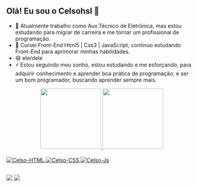      
    

##  Olá! Eu sou o Celsohsl 👋


- 🔭 Atualmente trabalho como Aux.Técnico de Eletrônica, mas estou estudando para migrar de carreira e  me tornar um profissional de programação.
- 🌱 Cursei Front-End Html5 | Css3 | JavaScript, continuo estudando Front-End para aprimorar minhas habilidades.
- 😄 ele/dele
- ⚡ Estou seguindo meu sonho, estou estudando e me esforçando, para adquirir conhecimento e aprender boa prática de programação, e ser um bom programador, buscando aprender sempre mais.

<div align="center">
  <a href="https://github.com/Celsohsl">
  <img height="160em" src="https://github-readme-stats.vercel.app/api?username=Celsohsl&show_icons=true&theme=algolia&include_all_commits=true&count_private=true"/>
  <img height="160em" src="https://github-readme-stats.vercel.app/api/top-langs/?username=Celsohsl&layout=compact&langs_count=7&theme=algolia"/>
</div>
     
     
 
  <div style="display: inline_block"><br>
        <img align="center" alt="Celso-HTML" src="https://img.shields.io/badge/HTML5-E34F26?style=for-the-badge&logo=html5&logoColor=white">
  <img align="center" alt="Celso-CSS"  src="https://img.shields.io/badge/CSS3-1572B6?style=for-the-badge&logo=css3&logoColor=white">
  <img align="center" alt="Celso-Js" src="https://img.shields.io/badge/JavaScript-F7DF1E?style=for-the-badge&logo=javascript&logoColor=black">
 </div>
  
  ##
     
 
 <div>     
  <a href = "mailto:celsohsl@gmail.com"><img src="https://img.shields.io/badge/Gmail-D14836?style=for-the-badge&logo=gmail&logoColor=white"></a>
  <a href="http://linkedin.com/in/celso-henrique-da-silva-lacerda-62b2ab227" target="_blank"><img src="https://img.shields.io/badge/-LinkedIn-%230077B5?style=for-the-badge&logo=linkedin&logoColor=white" target="_blank"></a> 
</div>    
     
      
    
